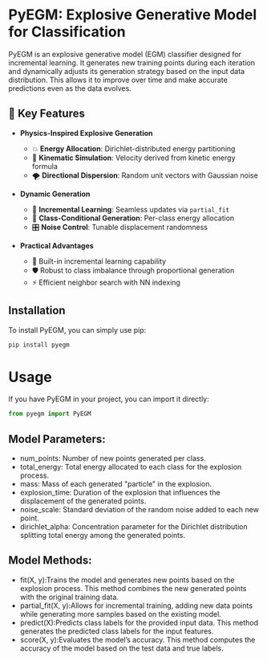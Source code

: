 # PyEGM: Explosive Generative Model for Classification

PyEGM is an explosive generative model (EGM) classifier designed for incremental learning. It generates new training points during each iteration and dynamically adjusts its generation strategy based on the input data distribution. This allows it to improve over time and make accurate predictions even as the data evolves.
## 🌟 Key Features
- **Physics-Inspired Explosive Generation**
  - 💥 **Energy Allocation**: Dirichlet-distributed energy partitioning
  - 🚀 **Kinematic Simulation**: Velocity derived from kinetic energy formula 
  - 🌪️ **Directional Dispersion**: Random unit vectors with Gaussian noise

- **Dynamic Generation**
  - 🔄 **Incremental Learning**: Seamless updates via `partial_fit`
  - 🧩 **Class-Conditional Generation**: Per-class energy allocation
  - 🎛️ **Noise Control**: Tunable displacement randomness

- **Practical Advantages**
  - 🚀 Built-in incremental learning capability
  - 🛡️ Robust to class imbalance through proportional generation
  - ⚡ Efficient neighbor search with NN indexing

## Installation
To install PyEGM, you can simply use pip:
```python
pip install pyegm
```
# Usage
If you have PyEGM in your project, you can import it directly:
```python
from pyegm import PyEGM
```
## Model Parameters:
- num_points: Number of new points generated per class.
- total_energy: Total energy allocated to each class for the explosion process.
- mass: Mass of each generated "particle" in the explosion.
- explosion_time: Duration of the explosion that influences the displacement of the generated points.
- noise_scale: Standard deviation of the random noise added to each new point.
- dirichlet_alpha: Concentration parameter for the Dirichlet distribution splitting total energy among the generated points.

## Model Methods:
- fit(X, y):Trains the model and generates new points based on the explosion process. This method combines the new generated points with the original training data.
- partial_fit(X, y):Allows for incremental training, adding new data points while generating more samples based on the existing model.
- predict(X):Predicts class labels for the provided input data. This method generates the predicted class labels for the input features.
- score(X, y):Evaluates the model’s accuracy. This method computes the accuracy of the model based on the test data and true labels.


